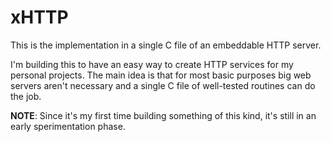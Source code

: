 # xHTTP
This is the implementation in a single C file of an embeddable HTTP server.

I'm building this to have an easy way to create HTTP services for my personal projects. The main idea is that for most basic purposes big web servers aren't necessary and a single C file of well-tested routines can do the job.

**NOTE**: Since it's my first time building something of this kind, it's still in an early sperimentation phase.
